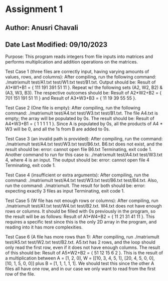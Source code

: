 <h1> Assignment 1 </h1>
<h2> Author: Anusri Chavali </h2>
<h2> Date Last Modified: 09/10/2023 </h2>
<p> Purpose: This program reads integers from file inputs into matrices and performs multiplication and addition operations on the matrices. </p>
<p> Test Case 1 (three files are correctly input, having varying amounts of values, rows, and columns): After compiling, run the following command: ./matrixmult test/A1.txt test/W1.txt test/B1.txt. Output should be: Result of A1*W1+B1 = { 111 191 391 51 11 }. Repeat w/ the following sets (A2, W2, B2) & (A3, W3, B3). The respective outcomes should be: Result of A2*W2+B2 = { 701 151 191 51 11 } and Result of A3*W3+B3 = { 11 19 39 55 55 }. </p>
<p> Test Case 2 (One file is empty): After compiling, run the following command: ./matrixmult test/A4.txt test/W3.txt test/B1.txt. The file A4.txt is empty; the array will be populated by 0s. The result should be: Result of A4*W3+B1 = { 1 1 1 1 1 }. Since A is populated by 0s, all the products of A4 * W3 will be 0, and all the 1s from B are added to 0s. </p>
<p> Test Case 3 (an invalid path is provided): After compiling, run the command: 
./matrixmult test/A4.txt test/W3.txt test/B6.txt. B6.txt does not exist, and the result should be: error: cannot open file B6.txt
Terminating, exit code 1. Another command to run for this case is: ./matrixmult test/A4.txt test/W3.txt 4, where 4 is an input. The output should be: error: cannot open file 4 
Terminating, exit code 1. </p>
<p> Test Case 4 (insufficient or extra arguments): After compiling, run the command: ./matrixmult test/A4.txt test/W3.txt test/B6.txt test/B4.txt. Also, run the command: ./matrixmult. The result for both should be: error: expecting exactly 3 files as input
Terminating, exit code 1. </p>
<p> Test Case 5 (W file has not enough rows or columns): After compiling, run ./matrixmult test/A1.txt test/W4.txt test/B2.txt. W4.txt does not have enough rows or columns. It should be filled with 0s previously in the program, so the result will be as follows: Result of A1*W4+B2 = { 11 21 31 41 11 }. This requires a specific test since this is the only 2D array in the program, and reading into it has more complexities. </p>
<p> Test Case 6 (A file has more rows than 1): After compiling, run ./matrixmult test/A5.txt test/W2.txt test/B2.txt. A5.txt has 2 rows, and the loop should only read the first row, even if it does not have enough columns. The result of this should be: Result of A5*W2+B2 = { 51 12 15 6 2 }. This is the result of a multiplication between A = [1, 2, 0], W = [[10, 3, 4, 5, 1], [20, 4, 5, 0, 0], [10, 1, 5, 0, 0]] plus B = [1, 1, 1, 1, 1]. We should test this since the other A files all have one row, and in our case we only want to read from the first row of the file. </p>